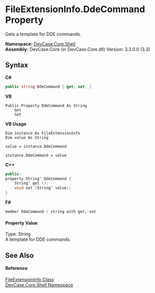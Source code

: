 # FileExtensionInfo.DdeCommand Property 
 

Gets a template for DDE commands.

**Namespace:**&nbsp;<a href="N_DevCase_Core_Shell">DevCase.Core.Shell</a><br />**Assembly:**&nbsp;DevCase.Core (in DevCase.Core.dll) Version: 3.3.0.0 (3.3)

## Syntax

**C#**<br />
``` C#
public string DdeCommand { get; set; }
```

**VB**<br />
``` VB
Public Property DdeCommand As String
	Get
	Set
```

**VB Usage**<br />
``` VB Usage
Dim instance As FileExtensionInfo
Dim value As String

value = instance.DdeCommand

instance.DdeCommand = value
```

**C++**<br />
``` C++
public:
property String^ DdeCommand {
	String^ get ();
	void set (String^ value);
}
```

**F#**<br />
``` F#
member DdeCommand : string with get, set

```


#### Property Value
Type: String<br />A template for DDE commands.

## See Also


#### Reference
<a href="T_DevCase_Core_Shell_FileExtensionInfo">FileExtensionInfo Class</a><br /><a href="N_DevCase_Core_Shell">DevCase.Core.Shell Namespace</a><br />